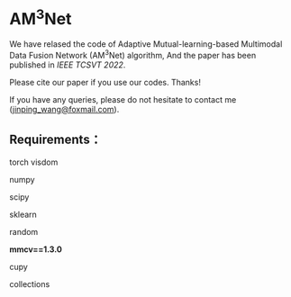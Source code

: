 # AM<sup>3</sup>Net

We have relased the code of Adaptive Mutual-learning-based Multimodal Data Fusion Network (AM<sup>3</sup>Net) algorithm, And the paper has been published in *IEEE TCSVT 2022*.

Please cite our paper if you use our codes. Thanks!

If you have any queries, please do not hesitate to contact me (jinping_wang@foxmail.com).

## Requirements：

torch
visdom

numpy

scipy

sklearn

random

**mmcv==1.3.0**

cupy

collections


